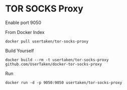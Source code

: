 TOR SOCKS Proxy
=============================

Enable port 9050

From Docker Index
```
docker pull usertaken/tor-socks-proxy
```

Build Yourself
```
docker build --rm -t usertaken/tor-socks-proxy github.com/UserTaken/docker-tor-socks-proxy
```

Run
```
docker run -d -p 9050:9050 usertaken/tor-socks-proxy
```
